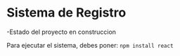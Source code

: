 <h1> Sistema de Registro</h1>

-Estado del proyecto en construccion

Para ejecutar el sistema, debes poner:
```npm install react```
